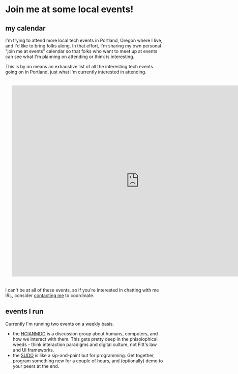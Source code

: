 # Join me at some local events!

## my calendar

I'm trying to attend more local tech events in Portland, Oregon where I live, and I'd like to bring folks along. In that effort, I'm sharing my own personal "join me at events" calendar so that folks who want to meet up at events can see what I'm planning on attending or think is interesting.

This is by no means an exhaustive list of all the interesting tech events going on in Portland, just what I'm currently interested in attending.

<iframe src="https://calendar.google.com/calendar/embed?src=9f2db30da64dd51f4e29e5402aa78890a7c07e929fa91620e3a9f9ec76e599ae%40group.calendar.google.com&ctz=America%2FLos_Angeles" style="border: 0; margin: 20px;" width="800" height="600" frameborder="0" scrolling="no"></iframe>

I can't be at all of these events, so if you're interested in chatting with me IRL, consider [contacting me](/pages/contact.html) to coordinate.

## events I run

Currently I'm running two events on a weekly basis.

- the [HCIANMDG](/pages/events/hcianmdg.html) is a discussion group about humans, computers, and how we interact with them. This gets pretty deep in the phisolophical weeds - think interaction paradigms and digital culture, not Fitt's law and UI frameworks.
- the [SUDO](/pages/events/sudo.html) is like a sip-and-paint but for programming. Get together, program something new for a couple of hours, and (optionally) demo to your peers at the end.
